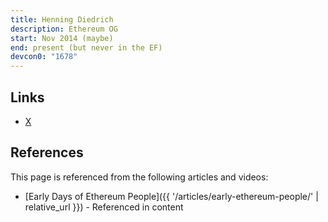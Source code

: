 ```yaml
---
title: Henning Diedrich
description: Ethereum OG
start: Nov 2014 (maybe)
end: present (but never in the EF)
devcon0: "1678"
---
```


## Links
- [X](https://twitter.com/hdiedrich)

## References

This page is referenced from the following articles and videos:

- [Early Days of Ethereum People]({{ '/articles/early-ethereum-people/' | relative_url }}) - Referenced in content
